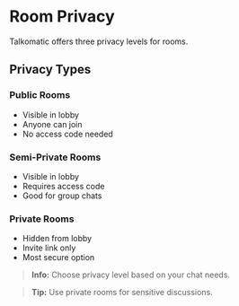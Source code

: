 # Room Privacy

Talkomatic offers three privacy levels for rooms.

## Privacy Types

### Public Rooms
- Visible in lobby
- Anyone can join
- No access code needed

### Semi-Private Rooms
- Visible in lobby
- Requires access code
- Good for group chats

### Private Rooms
- Hidden from lobby
- Invite link only
- Most secure option

> **Info:** Choose privacy level based on your chat needs.

> **Tip:** Use private rooms for sensitive discussions.